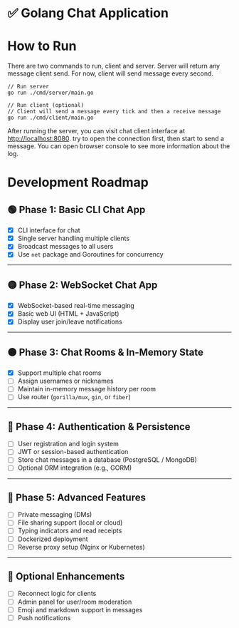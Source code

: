 # ✅ Golang Chat Application

# How to Run
There are two commands to run, client and server. 
Server will return any message client send. 
For now, client will send message every second.

```
// Run server
go run ./cmd/server/main.go

// Run client (optional)
// Client will send a message every tick and then a receive message
go run ./cmd/client/main.go
```
After running the server, you can visit chat client interface at [http://localhost:8080](http://localhost:8080).
try to open the connection first, then start to send a message.
You can open browser console to see more information about the log.

# Development Roadmap

## 🟢 Phase 1: Basic CLI Chat App
- [x] CLI interface for chat
- [x] Single server handling multiple clients
- [x] Broadcast messages to all users
- [x] Use `net` package and Goroutines for concurrency

---

## 🟡 Phase 2: WebSocket Chat App
- [x] WebSocket-based real-time messaging
- [x] Basic web UI (HTML + JavaScript)
- [x] Display user join/leave notifications

---

## 🟠 Phase 3: Chat Rooms & In-Memory State
- [x] Support multiple chat rooms
- [ ] Assign usernames or nicknames
- [ ] Maintain in-memory message history per room
- [ ] Use router (`gorilla/mux`, `gin`, or `fiber`)

---

## 🔵 Phase 4: Authentication & Persistence
- [ ] User registration and login system
- [ ] JWT or session-based authentication
- [ ] Store chat messages in a database (PostgreSQL / MongoDB)
- [ ] Optional ORM integration (e.g., GORM)

---

## 🔴 Phase 5: Advanced Features
- [ ] Private messaging (DMs)
- [ ] File sharing support (local or cloud)
- [ ] Typing indicators and read receipts
- [ ] Dockerized deployment
- [ ] Reverse proxy setup (Nginx or Kubernetes)

---

## 🧪 Optional Enhancements
- [ ] Reconnect logic for clients
- [ ] Admin panel for user/room moderation
- [ ] Emoji and markdown support in messages
- [ ] Push notifications